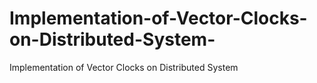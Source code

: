 # Implementation-of-Vector-Clocks-on-Distributed-System-
Implementation of Vector Clocks on Distributed System   
